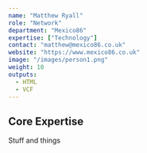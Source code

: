```yaml
---
name: "Matthew Ryall"
role: "Network"
department: "Mexico86"
expertise: ["Technology"]
contact: "matthew@mexico86.co.uk"
website: "https://www.mexico86.co.uk"
image: "/images/person1.png"
weight: 10
outputs:
  - HTML
  - VCF
---
```


## Core Expertise

Stuff and things
